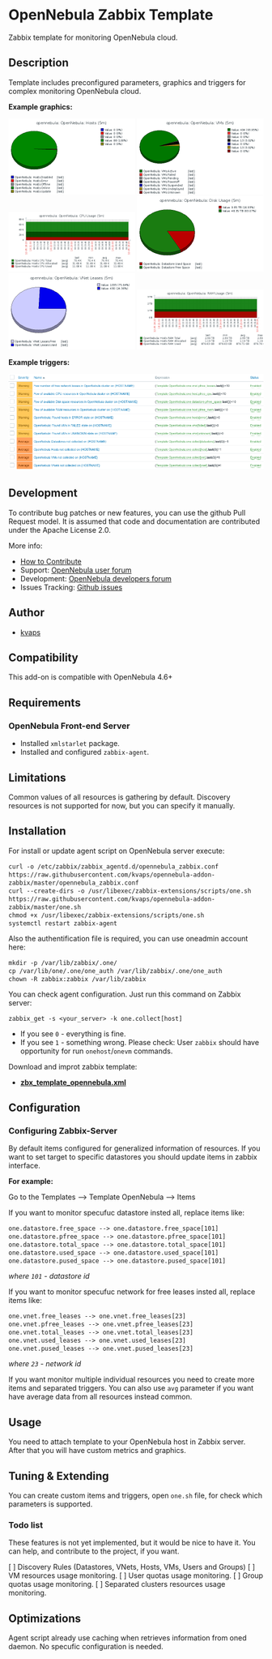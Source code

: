 # OpenNebula Zabbix Template

Zabbix template for monitoring OpenNebula cloud.

## Description

Template includes preconfigured parameters, graphics and triggers for complex monitoring OpenNebula cloud.

**Example graphics:**

<img src="images/hosts.png" width="250"> <img src="images/vms.png" width="250"> <img src="images/cpu.png" width="250"> 
<img src="images/disk.png" width="250"> <img src="images/vnets.png" width="250"> <img src="images/ram.png" width="250">

**Example triggers:**

<img src="images/triggers.png">

## Development

To contribute bug patches or new features, you can use the github Pull Request model. It is assumed that code and documentation are contributed under the Apache License 2.0. 

More info:
* [How to Contribute](http://opennebula.org/addons/contribute/)
* Support: [OpenNebula user forum](https://forum.opennebula.org/c/support)
* Development: [OpenNebula developers forum](https://forum.opennebula.org/c/development)
* Issues Tracking: [Github issues](https://github.com/kvaps/opennebula-addon-zabbix/issues)

## Author

* [kvaps](mailto:kvapss@gmail.com)

## Compatibility

This add-on is compatible with OpenNebula 4.6+

## Requirements

### OpenNebula Front-end Server

* Installed `xmlstarlet` package.
* Installed and configured `zabbix-agent`.

## Limitations

Common values of all resources is gathering by default.
Discovery resources is not supported for now, but you can specify it manually.

## Installation

For install or update agent script on OpenNebula server execute:

```
curl -o /etc/zabbix/zabbix_agentd.d/opennebula_zabbix.conf https://raw.githubusercontent.com/kvaps/opennebula-addon-zabbix/master/opennebula_zabbix.conf
curl --create-dirs -o /usr/libexec/zabbix-extensions/scripts/one.sh https://raw.githubusercontent.com/kvaps/opennebula-addon-zabbix/master/one.sh
chmod +x /usr/libexec/zabbix-extensions/scripts/one.sh
systemctl restart zabbix-agent
```
Also the authentification file is required, you can use oneadmin account here:
```
mkdir -p /var/lib/zabbix/.one/
cp /var/lib/one/.one/one_auth /var/lib/zabbix/.one/one_auth
chown -R zabbix:zabbix /var/lib/zabbix
```

You can check agent configuration. Just run this command on Zabbix server:
```
zabbix_get -s <your_server> -k one.collect[host]
```
* If you see `0` - everything is fine.
* If you see `1` - something wrong. Please check: User `zabbix` should have opportunity for run `onehost`/`onevm` commands.

Download and improt zabbix template:

 * **[zbx_template_opennebula.xml](https://github.com/kvaps/opennebula-addon-zabbix/raw/master/zbx_template_opennebula.xml)**

## Configuration
### Configuring Zabbix-Server

By default items configured for generalized information of resources.
If you want to set target to specific datastores you should update items in zabbix interface.

**For example:**

Go to the Templates --> Template OpenNebula --> Items

If you want to monitor specufuc datastore insted all, replace items like:
    	
```
one.datastore.free_space --> one.datastore.free_space[101]
one.datastore.pfree_space --> one.datastore.pfree_space[101]
one.datastore.total_space --> one.datastore.total_space[101]
one.datastore.used_space --> one.datastore.used_space[101]
one.datastore.pused_space --> one.datastore.pused_space[101]
```

  *where `101` - datastore id*

If you want to monitor specufuc network for free leases insted all, replace items like:
    	
```
one.vnet.free_leases --> one.vnet.free_leases[23]
one.vnet.pfree_leases --> one.vnet.pfree_leases[23]
one.vnet.total_leases --> one.vnet.total_leases[23]
one.vnet.used_leases --> one.vnet.used_leases[23]
one.vnet.pused_leases --> one.vnet.pused_leases[23]
```

  *where `23` - network id*

If you want monitor multiple individual resources you need to create more items and separated triggers.
You can also use `avg` parameter if you want have average data from all resources instead common.

## Usage 

You need to attach template to your OpenNebula host in Zabbix server.
After that you will have custom metrics and graphics.

## Tuning & Extending

You can create custom items and triggers, open `one.sh` file, for check which parameters is supported.

### Todo list

These features is not yet implemented, but it would be nice to have it.
You can help, and contribute to the project, if you want.

[ ] Discovery Rules (Datastores, VNets, Hosts, VMs, Users and Groups)
[ ] VM resources usage monitoring.
[ ] User quotas usage monitoring.
[ ] Group quotas usage monitoring.
[ ] Separated clusters resources usage monitoring.

## Optimizations

Agent script already use caching when retrieves information from oned daemon.
No specufic configuration is needed.
